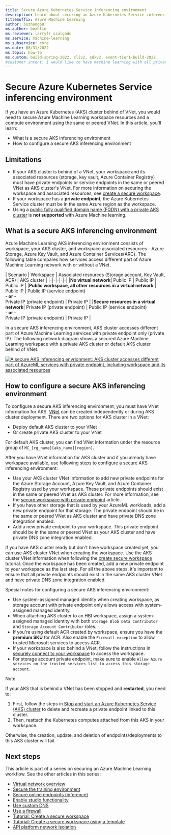 ```yaml
---
title: Secure Azure Kubernetes Service inferencing environment
description: Learn about securing an Azure Kubernetes Service inferencing environment and how to configure it. 
titleSuffix: Azure Machine Learning
author: bozhong68
ms.author: bozhlin
ms.reviewer: larryfr ssalgado
ms.service: machine-learning
ms.subservice: core
ms.date: 08/31/2022
ms.topic: how-to
ms.custom: build-spring-2022, cliv2, sdkv2, event-tier1-build-2022
#customer intent: I would like to have machine learning with all private IP only 
---
```


# Secure Azure Kubernetes Service inferencing environment

If you have an Azure Kubernetes (AKS) cluster behind of VNet, you would need to secure Azure Machine Learning workspace resources and a compute environment using the same or peered VNet. In this article, you'll learn: 
  * What is a secure AKS inferencing environment
  * How to configure a secure AKS inferencing environment

## Limitations

* If your AKS cluster is behind of a VNet, your workspace and its associated resources (storage, key vault, Azure Container Registry) must have private endpoints or service endpoints in the same or peered VNet as AKS cluster's VNet. For more information on securing the workspace and associated resources, see [create a secure workspace](tutorial-create-secure-workspace.md).
* If your workspace has a __private endpoint__, the Azure Kubernetes Service cluster must be in the same Azure region as the workspace.
* Using a [public fully qualified domain name (FQDN) with a private AKS cluster](../aks/private-clusters.md) is __not supported__ with Azure Machine learning.

## What is a secure AKS inferencing environment

Azure Machine Learning AKS inferencing environment consists of workspace, your AKS cluster, and workspace associated resources - Azure Storage, Azure Key Vault, and Azure Container Services(ARC). The following table compares how services access different part of Azure Machine Learning network with or without a VNet.

| Scenario | Workspace | Associated resources (Storage account, Key Vault, ACR) | AKS cluster |
|-|-|-|-|-|
|**No virtual network**| Public IP | Public IP | Public IP |
|**Public workspace, all other resources in a virtual network** | Public IP | Public IP (service endpoint) <br> **- or -** <br> Private IP (private endpoint) | Private IP  |
|**Secure resources in a virtual network**| Private IP (private endpoint) | Public IP (service endpoint) <br> **- or -** <br> Private IP (private endpoint) | Private IP  | 

In a secure AKS inferencing environment, AKS cluster accesses different part of Azure Machine Learning services with private endpoint only (private IP). The following network diagram shows a secured Azure Machine Learning workspace with a private AKS cluster or default AKS cluster behind of VNet.

 [![A secure AKS inferencing envrionment: AKS cluster accesses different part of AzureML services with private endpoint, including workspace and its associated resources](./media/how-to-network-security-overview/secure-inferencing-environment.svg)](./media/how-to-network-security-overview/secure-inferencing-environment.svg)

## How to configure a secure AKS inferencing environment

To configure a secure AKS inferencing environment, you must have VNet information for AKS. [VNet](../virtual-network/quick-create-portal.md) can be created independently or during AKS cluster deployment. There are two options for AKS cluster in a VNet:
  * Deploy default AKS cluster to your VNet
  * Or create private AKS cluster to your VNet

For default AKS cluster, you can find VNet information under the resource group of `MC_[rg_name][aks_name][region]`. 

After you have VNet information for AKS cluster and if you already have workspace available, use following steps to configure a secure AKS inferencing environment:
  
  * Use your AKS cluster VNet information to add new private endpoints for the Azure Storage Account, Azure Key Vault, and Azure Container Registry used by your workspace. These private endpoints should exist in the same or peered VNet as AKS cluster. For more information, see the [secure workspace with private endpoint](./how-to-secure-workspace-vnet.md#secure-the-workspace-with-private-endpoint) article.
  * If you have other storage that is used by your AzureML workloads, add a new private endpoint for that storage. The private endpoint should be in the same or peered VNet as AKS cluster and have private DNS zone integration enabled.
  * Add a new private endpoint to your workspace. This private endpoint should be in the same or peered VNet as your AKS cluster and have private DNS zone integration enabled.

If you have AKS cluster ready but don't have workspace created yet, you can use AKS cluster VNet when creating the workspace. Use the AKS cluster VNet information when following the [create secure workspace](./tutorial-create-secure-workspace.md) tutorial. Once the workspace has been created, add a new private endpoint to your workspace as the last step. For all the above steps, it's important to ensure that all private endpoints should exist in the same AKS cluster VNet and have private DNS zone integration enabled.

Special notes for configuring a secure AKS inferencing environment:
  * Use system-assigned managed identity when creating workspace, as storage account with private endpoint only allows access with system-assigned managed identity.
  * When attaching AKS cluster to an HBI workspace, assign a system-assigned managed identity with both `Storage Blob Data Contributor` and `Storage Account Contributor` roles.
  * If you're using default ACR created by workspace, ensure you have the __premium SKU__ for ACR. Also enable the `Firewall exception` to allow trusted Microsoft services to access ACR.
  * If your workspace is also behind a VNet, follow the instructions in [securely connect to your workspace](./how-to-secure-workspace-vnet.md#securely-connect-to-your-workspace) to access the workspace.
  * For storage account private endpoint, make sure to enable `Allow Azure services on the trusted services list to access this storage account`.

>[!Note]
>
> If your AKS that is behind a VNet has been stopped and **restarted**, you need to:
> 1. First, follow the steps in [Stop and start an Azure Kubernetes Service (AKS) cluster](../aks/start-stop-cluster.md) to delete and recreate a private endpoint linked to this cluster. 
> 1. Then, reattach the Kubernetes computes attached from this AKS in your workspace. 
>
> Otherwise, the creation, update, and deletion of endpoints/deployments to this AKS cluster will fail.

## Next steps

This article is part of a series on securing an Azure Machine Learning workflow. See the other articles in this series:

* [Virtual network overview](how-to-network-security-overview.md)
* [Secure the training environment](how-to-secure-training-vnet.md)
* [Secure online endpoints (inference)](how-to-secure-online-endpoint.md)
* [Enable studio functionality](how-to-enable-studio-virtual-network.md)
* [Use custom DNS](how-to-custom-dns.md)
* [Use a firewall](how-to-access-azureml-behind-firewall.md)
* [Tutorial: Create a secure workspace](tutorial-create-secure-workspace.md)
* [Tutorial: Create a secure workspace using a template](tutorial-create-secure-workspace-template.md)
* [API platform network isolation](how-to-configure-network-isolation-with-v2.md)